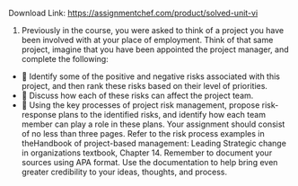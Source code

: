 Download Link: https://assignmentchef.com/product/solved-unit-vi
<br>
<ol>

 <li>Previously in the course, you were asked to think of a project you have been involved with at your place of employment. Think of that same project, imagine that you have been appointed the project manager, and complete the following:</li>

</ol>

<ul>

 <li>  Identify some of the positive and negative risks associated with this project, and then rank these risks based on their level of priorities.</li>

 <li>  Discuss how each of these risks can affect the project team.</li>

 <li>  Using the key processes of project risk management, propose risk-response plans to the identified risks, and identify how each team member can play a role in these plans. Your assignment should consist of no less than three pages. Refer to the risk process examples in theHandbook of project-based management: Leading Strategic change in organizations textbook, Chapter 14. Remember to document your sources using APA format. Use the documentation to help bring even greater credibility to your ideas, thoughts, and process.</li>

</ul>